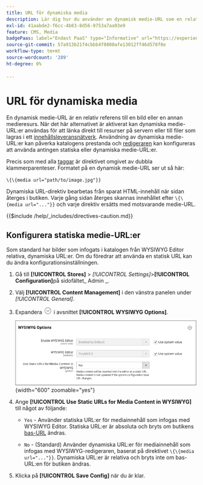 ```yaml
---
title: URL för dynamiska media
description: Lär dig hur du använder en dynamisk medie-URL som en relativ referens till en bild eller en annan medieresurs.
exl-id: 41aabde2-f6cc-4b83-8d56-9753a7aa93e9
feature: CMS, Media
badgePaas: label="Endast PaaS" type="Informative" url="https://experienceleague.adobe.com/en/docs/commerce/user-guides/product-solutions" tooltip="Gäller endast Adobe Commerce i molnprojekt (Adobe-hanterad PaaS-infrastruktur) och lokala projekt."
source-git-commit: 57a913b21f4cbbb4f0800afe13012ff46d578f8e
workflow-type: tm+mt
source-wordcount: '289'
ht-degree: 0%

---
```


# URL för dynamiska media

En dynamisk medie-URL är en relativ referens till en bild eller en annan medieresurs. När det här alternativet är aktiverat kan dynamiska medie-URL:er användas för att länka direkt till resurser på servern eller till filer som lagras i ett [innehållsleveransnätverk](media-storage-content-delivery-network.md). Användning av dynamiska medie-URL:er kan påverka katalogens prestanda och [redigeraren](editor.md#configure-the-editor) kan konfigureras att använda antingen statiska eller dynamiska medie-URL:er.

Precis som med alla [taggar](../systems/markup-tags.md) är direktivet omgivet av dubbla klammerparenteser. Formatet på en dynamisk medie-URL ser ut så här:

`\{\{media url="path/to/image.jpg"}}`

Dynamiska URL-direktiv bearbetas från sparat HTML-innehåll när sidan återges i butiken. Varje gång sidan återges skannas innehållet efter `\{\{media url="..."}}` och varje direktiv ersätts med motsvarande medie-URL.

{{$include /help/_includes/directives-caution.md}}

## Konfigurera statiska medie-URL:er

Som standard har bilder som infogats i katalogen från WYSIWYG Editor relativa, dynamiska URL:er. Om du föredrar att använda en statisk URL kan du ändra konfigurationsinställningen.

1. Gå till **[!UICONTROL Stores]** > _[!UICONTROL Settings]_>**[!UICONTROL Configuration]**&#x200B;på sidofältet_ Admin _.

1. Välj **[!UICONTROL Content Management]** i den vänstra panelen under _[!UICONTROL General]_.

1. Expandera ![Expansionsväljaren](../assets/icon-display-expand.png) i avsnittet **[!UICONTROL WYSIWYG Options]**.

   ![WYSIWYG-alternativ](./assets/content-management-wysiwyg-options.png){width="600" zoomable="yes"}

1. Ange **[!UICONTROL Use Static URLs for Media Content in WYSIWYG]** till något av följande:

   - `Yes` - Använder statiska URL:er för mediainnehåll som infogas med WYSIWYG Editor. Statiska URL:er är absoluta och bryts om butikens [bas-URL](../stores-purchase/store-urls.md) ändras.

   - `No` - (Standard) Använder dynamiska URL:er för mediainnehåll som infogas med WYSIWYG-redigeraren, baserat på direktivet `\{\{media url="..."}}`. Dynamiska URL:er är relativa och bryts inte om bas-URL:en för butiken ändras.

1. Klicka på **[!UICONTROL Save Config]** när du är klar.
